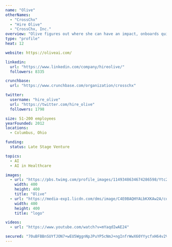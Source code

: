 ```yaml
---
name: "Olive"
otherNames:
  - "CrossChx"
  - "Hire Olive"
  - "CrossChx, Inc."
overview: "Olive figures out where she can have an impact, onboards quickly, does her job extremely well, and gets smarter over time. For more information, visit www.hireolive.com."
type: "profile"
heat: 12

website: https://oliveai.com/

linkedin:
  url: "https://www.linkedin.com/company/hireolive/"
  followers: 8335

crunchbase:
  url: "https://www.crunchbase.com/organization/crosschx"

twitter:
  username: "hire_olive"
  url: "https://twitter.com/hire_olive"
  followers: 1798

size: 51-200 employees
yearFounded: 2012
locations:
  - Columbus, Ohio

funding:
  status: Late Stage Venture

topics:
  - AI
  - AI in Healthcare

images:
  - url: "https://pbs.twimg.com/profile_images/1149348634674286598/Ytc2ypMO_400x400.jpg"
    width: 400
    height: 400
    title: "Olive"
  - url: "https://media-exp1.licdn.com/dms/image/C4E0BAQHYALbKXKAw2A/company-logo_200_200/0?e=1594857600&v=beta&t=idXRJ3xfn8wsiEkYr1-B9-00-MQARTWTto6bjrvMJGs"
    width: 400
    height: 400
    title: "logo"

videos:
  - url: "https://www.youtube.com/watch?v=mYaqdIwAE24"

secured: "70uBFBBnSUYfJON7+wEU5WggnNpJPuYP5cNmJ+ngInfrWwX60YYycfxH64v2VxS3G1Jmf0rRCMBClPRQXKIoEW8DjSlvMrbrnHlrp5QoXid8ATc6/RJHrv8g0VkZ/Y5AbENI15B5O6Qc/gtusjUNMv2C2rYYKiJ9te0Tv4tRO8bLSyjnmcWx2uttqy+cpDW8tU3sfnuZTiS827fMPZAUGMQv4aPtIKCzOMbh6f+lgpAAK2A/XXYIlVaB3YVwOk1M8uKUpK5J5P1lDmKaTthQJOCoucJkRYFFOOA1QXuDbO9/l1Pny5bd/L6w6Oj/u2sr7fJa7ZX2DhgpFPvWof7HGQ==;lAVcP0XOwG2cACViS+zKgQ=="
---
```


